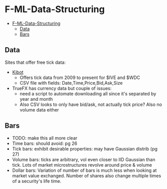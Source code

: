 # F-ML-Data-Structuring
- [F-ML-Data-Structuring](#F-ML-Data-Structuring)
  - [Data](#Data)
  - [Bars](#Bars)


## Data
Sites that offer free tick data:  
- [Kibot](http://www.kibot.com/free_historical_data.aspx)
  - Offers tick data from 2009 to present for $IVE and $WDC
  - CSV file with fields: Date,Time,Price,Bid,Ask,Size
- TrueFX has currency data but couple of issues:
  - need a script to automate downloading all since it's separated by year and month
  - Also CSV looks to only have bid/ask, not actually tick price? Also no volume data either

## Bars
- TODO: make this all more clear
- Time bars: should avoid: pg 26
- Tick bars: exhibit desirable properties: may have Gaussian distrib (pg 27)
- Volume bars: ticks are arbitrary, vol even closer to IID Gaussian than tick. Lots of market microstructures revolve around price & volume
- Dollar bars: Variation of number of bars is much less when looking at market value exchanged. Number of shares also change multiple times of a security's life time.